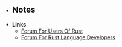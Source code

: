 - **Notes**
	- 
- **Links**
	- [Forum For Users Of Rust](https://users.rust-lang.org/)
	- [Forum For Rust Language Developers](https://internals.rust-lang.org/)